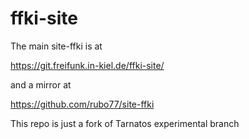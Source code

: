 # ffki-site

The main site-ffki is at 

https://git.freifunk.in-kiel.de/ffki-site/

and a mirror at

https://github.com/rubo77/site-ffki

This repo is just a fork of Tarnatos experimental branch
